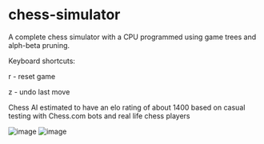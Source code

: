 # chess-simulator
A complete chess simulator with a CPU programmed using game trees and alph-beta pruning. 

Keyboard shortcuts:

r - reset game

z - undo last move


Chess AI estimated to have an elo rating of about 1400 based on casual testing with Chess.com bots and real life chess players

![image](https://github.com/kevinshi-git/chess-simulator/assets/76260759/2849fa65-e1af-4ac3-b10d-22ef198bd398)
![image](https://github.com/kevinshi-git/chess-simulator/assets/76260759/93fe8b29-583b-4f8a-a907-391a2aefa68f)

